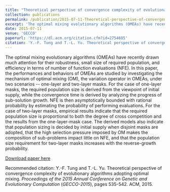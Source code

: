 ```yaml
---
title: "Theoretical perspective of convergence complexity of evolutionary algorithms adopting optimal mixing"
collection: publications
permalink: /publication/2015-07-11-Theoretical-perspective-of-convergence-complexity-of-evolutionary-algorithms-adopting-optimal-mixing
excerpt: 'The optimal mixing evolutionary algorithms (OMEAs) have recently drawn much attention for their robustness, small size of required population, and efficiency in terms of number of function evaluations (NFE). In this paper, the performances and behaviors of OMEAs are studied by investigating the mechanism of optimal mixing (OM), the variation operator in OMEAs, under two scenarios -- one-layer and two-layer masks. For the case of one-layer masks, the required population size is derived from the viewpoint of initial supply, while the convergence time is derived by analyzing the progress of sub-solution growth. NFE is then asymptotically bounded with rational probability by estimating the probability of performing evaluations. For the case of two-layer masks, empirical results indicate that the required population size is proportional to both the degree of cross competition and the results from the one-layer-mask case. The derived models also indicate that population sizing is decided by initial supply when disjoint masks are adopted, that the high selection pressure imposed by OM makes the composition of sub-problems impact little on NFE, and that the population size requirement for two-layer masks increases with the reverse-growth probability.'
date: 2015-07-11
venue: 'GECCO'
paperurl: 'https://dl.acm.org/citation.cfm?id=2754685'
citation: 'Y.-F. Tung and T.-L. Yu. Theoretical perspective of convergence complexity of evolutionary algorithms adopting optimal mixing. <i>Proceedings of the 2015 Annual Conference on Genetic and Evolutionary Computation</i> (<i>GECCO-2015</i>), pages 535-542. ACM, 2015.'
---
```

The optimal mixing evolutionary algorithms (OMEAs) have recently drawn much attention for their robustness, small size of required population, and efficiency in terms of number of function evaluations (NFE). In this paper, the performances and behaviors of OMEAs are studied by investigating the mechanism of optimal mixing (OM), the variation operator in OMEAs, under two scenarios -- one-layer and two-layer masks. For the case of one-layer masks, the required population size is derived from the viewpoint of initial supply, while the convergence time is derived by analyzing the progress of sub-solution growth. NFE is then asymptotically bounded with rational probability by estimating the probability of performing evaluations. For the case of two-layer masks, empirical results indicate that the required population size is proportional to both the degree of cross competition and the results from the one-layer-mask case. The derived models also indicate that population sizing is decided by initial supply when disjoint masks are adopted, that the high selection pressure imposed by OM makes the composition of sub-problems impact little on NFE, and that the population size requirement for two-layer masks increases with the reverse-growth probability.

[Download paper here](https://arxiv.org/pdf/1807.09203)

Recommended citation: Y.-F. Tung and T.-L. Yu. Theoretical perspective of convergence complexity of evolutionary algorithms adopting optimal mixing. <i>Proceedings of the 2015 Annual Conference on Genetic and Evolutionary Computation</i> (<i>GECCO-2015</i>), pages 535-542. ACM, 2015.